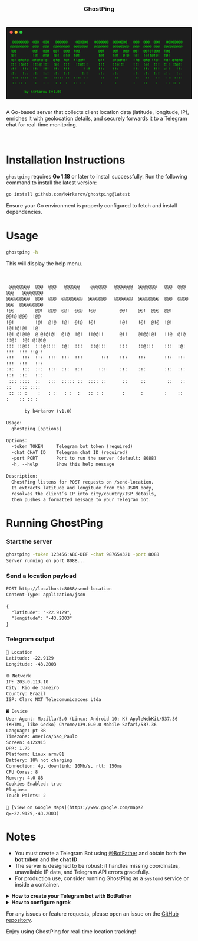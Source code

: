 <h3 align="center">GhostPing</h3>
<h1 align="center"> <img src="https://github.com/k4rkarov/ghostping/blob/main/carbon.png" alt="ghostping" width="700px"></h1>

A Go-based server that collects client location data (latitude, longitude, IP), enriches it with geolocation details, and securely forwards it to a Telegram chat for real-time monitoring.

<br>

# Installation Instructions

`ghostping` requires **Go 1.18** or later to install successfully. Run the following command to install the latest version: 

```sh
go install github.com/k4rkarov/ghostping@latest
````

Ensure your Go environment is properly configured to fetch and install dependencies.

# Usage

```sh
ghostping -h
```

This will display the help menu.

```console

                                                                                      
 @@@@@@@@  @@@  @@@   @@@@@@    @@@@@@   @@@@@@@  @@@@@@@   @@@  @@@  @@@   @@@@@@@@  
@@@@@@@@@  @@@  @@@  @@@@@@@@  @@@@@@@   @@@@@@@  @@@@@@@@  @@@  @@@@ @@@  @@@@@@@@@  
!@@        @@!  @@@  @@!  @@@  !@@         @@!    @@!  @@@  @@!  @@!@!@@@  !@@        
!@!        !@!  @!@  !@!  @!@  !@!         !@!    !@!  @!@  !@!  !@!!@!@!  !@!        
!@! @!@!@  @!@!@!@!  @!@  !@!  !!@@!!      @!!    @!@@!@!   !!@  @!@ !!@!  !@! @!@!@  
!!! !!@!!  !!!@!!!!  !@!  !!!   !!@!!!     !!!    !!@!!!    !!!  !@!  !!!  !!! !!@!!  
:!!   !!:  !!:  !!!  !!:  !!!       !:!    !!:    !!:       !!:  !!:  !!!  :!!   !!:  
:!:   !::  :!:  !:!  :!:  !:!      !:!     :!:    :!:       :!:  :!:  !:!  :!:   !::  
 ::: ::::  ::   :::  ::::: ::  :::: ::      ::     ::        ::   ::   ::   ::: ::::  
 :: :: :    :   : :   : :  :   :: : :       :      :        :    ::    :    :: :: :   
                                                                                      
       by k4rkarov (v1.0)

Usage:
  ghostping [options]

Options:
  -token TOKEN     Telegram bot token (required)
  -chat CHAT_ID    Telegram chat ID (required)
  -port PORT       Port to run the server (default: 8088)
  -h, --help       Show this help message

Description:
  GhostPing listens for POST requests on /send-location. 
  It extracts latitude and longitude from the JSON body, 
  resolves the client’s IP into city/country/ISP details, 
  then pushes a formatted message to your Telegram bot.
```

# Running GhostPing

### Start the server

```bash
ghostping -token 123456:ABC-DEF -chat 987654321 -port 8088
Server running on port 8088...
```

### Send a location payload

```http
POST http://localhost:8088/send-location
Content-Type: application/json

{
  "latitude": "-22.9129",
  "longitude": "-43.2003"
}
```

### Telegram output

```text
📍 Location
Latitude: -22.9129
Longitude: -43.2003

🌐 Network
IP: 203.0.113.10
City: Rio de Janeiro
Country: Brazil
ISP: Claro NXT Telecomunicacoes Ltda

🖥 Device
User-Agent: Mozilla/5.0 (Linux; Android 10; K) AppleWebKit/537.36 (KHTML, like Gecko) Chrome/139.0.0.0 Mobile Safari/537.36
Language: pt-BR
Timezone: America/Sao_Paulo
Screen: 412x915
DPR: 1.75
Platform: Linux armv81
Battery: 18% not charging
Connection: 4g, downlink: 10Mb/s, rtt: 150ms
CPU Cores: 8
Memory: 4.0 GB
Cookies Enabled: true
Plugins: 
Touch Points: 2

🔗 [View on Google Maps](https://www.google.com/maps?q=-22.9129,-43.2003)
```

# Notes

* You must create a Telegram Bot using [@BotFather](https://t.me/BotFather) and obtain both the **bot token** and the **chat ID**.
* The server is designed to be robust: it handles missing coordinates, unavailable IP data, and Telegram API errors gracefully.
* For production use, consider running GhostPing as a `systemd` service or inside a container.

<details>
<summary><strong>How to create your Telegram bot with BotFather</strong></summary>

1. Open Telegram and search for [@BotFather](https://t.me/BotFather).
2. Start a chat and send `/newbot`.
3. Follow the instructions: provide a bot name and username.
4. Once created, BotFather will give you a **bot token**. Save it.
5. To get your **chat ID**, start a chat with your bot and send a message, then use the following link in your browser:

   ```
   https://api.telegram.org/bot<YOUR_BOT_TOKEN>/getUpdates
   ```

   Look for `"chat":{"id":<YOUR_CHAT_ID>}` in the JSON response. Use that ID in your GhostPing command.

</details>

<details>
<summary><strong>How to configure ngrok</strong></summary>

1. Download and install ngrok from [https://ngrok.com/download](https://ngrok.com/download).
2. Authenticate your account:

   ```bash
   ngrok authtoken <YOUR_NGROK_AUTH_TOKEN>
   ```
3. Start a tunnel pointing to your GhostPing server:

   ```bash
   ngrok http 8088
   ```
4. ngrok will give you a public URL like `https://abcd1234.ngrok-free.app/`.
   Share this URL with your users – when they open it in a browser, GhostPing will automatically request their location and send it to your Telegram bot.

</details>

For any issues or feature requests, please open an issue on the [GitHub repository](https://github.com/yourusername/ghostping).

Enjoy using GhostPing for real-time location tracking!